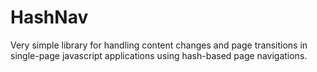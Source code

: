 HashNav
======

Very simple library for handling content changes and page transitions in single-page
javascript applications using hash-based page navigations.
